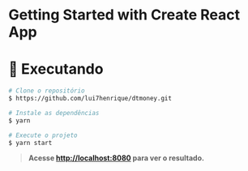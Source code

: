 # Getting Started with Create React App

# :construction_worker: Executando

```bash 
# Clone o repositório
$ https://github.com/lui7henrique/dtmoney.git
```

```bash 
# Instale as dependências
$ yarn
```

```bash 
# Execute o projeto 
$ yarn start
```

>**Acesse <http://localhost:8080> para ver o resultado.**

